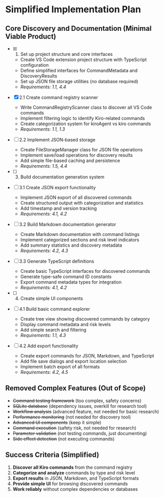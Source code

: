 # Simplified Implementation Plan

## Core Discovery and Documentation (Minimal Viable Product)

- [x] 1. Set up project structure and core interfaces
  - Create VS Code extension project structure with TypeScript configuration
  - Define simplified interfaces for CommandMetadata and DiscoveryResults
  - Set up JSON file storage utilities (no database required)
  - _Requirements: 1.1, 4.4_

- [x] 2.1 Create command registry scanner
  - Write CommandRegistryScanner class to discover all VS Code commands
  - Implement filtering logic to identify Kiro-related commands
  - Create categorization system for kiroAgent vs kiro commands
  - _Requirements: 1.1, 1.3_

- [ ] 2.2 Implement JSON-based storage
  - Create FileStorageManager class for JSON file operations
  - Implement save/load operations for discovery results
  - Add simple file-based caching and persistence
  - _Requirements: 1.5, 4.4_

- [ ] 3. Build documentation generation system
- [ ] 3.1 Create JSON export functionality
  - Implement JSON export of all discovered commands
  - Create structured output with categorization and statistics
  - Add timestamp and version tracking
  - _Requirements: 4.1, 4.2_

- [ ] 3.2 Build Markdown documentation generator
  - Create Markdown documentation with command listings
  - Implement categorized sections and risk level indicators
  - Add summary statistics and discovery metadata
  - _Requirements: 4.2, 4.3_

- [ ] 3.3 Generate TypeScript definitions
  - Create basic TypeScript interfaces for discovered commands
  - Generate type-safe command ID constants
  - Export command metadata types for integration
  - _Requirements: 4.1, 4.2_

- [ ] 4. Create simple UI components
- [ ] 4.1 Build basic command explorer
  - Create tree view showing discovered commands by category
  - Display command metadata and risk levels
  - Add simple search and filtering
  - _Requirements: 1.1, 4.3_

- [ ] 4.2 Add export functionality
  - Create export commands for JSON, Markdown, and TypeScript
  - Add file save dialogs and export location selection
  - Implement batch export of all formats
  - _Requirements: 4.2, 4.5_

## Removed Complex Features (Out of Scope)
- ~~Command testing framework~~ (too complex, safety concerns)
- ~~SQLite database~~ (dependency issues, overkill for research tool)
- ~~Workflow analysis~~ (advanced feature, not needed for basic research)
- ~~Performance monitoring~~ (not needed for discovery tool)
- ~~Advanced UI components~~ (keep it simple)
- ~~Command execution~~ (safety risk, not needed for research)
- ~~Parameter validation~~ (not testing commands, just documenting)
- ~~Side effect detection~~ (not executing commands)

## Success Criteria (Simplified)
1. **Discover all Kiro commands** from the command registry
2. **Categorize and analyze** commands by type and risk level
3. **Export results** in JSON, Markdown, and TypeScript formats
4. **Provide simple UI** for browsing discovered commands
5. **Work reliably** without complex dependencies or databases